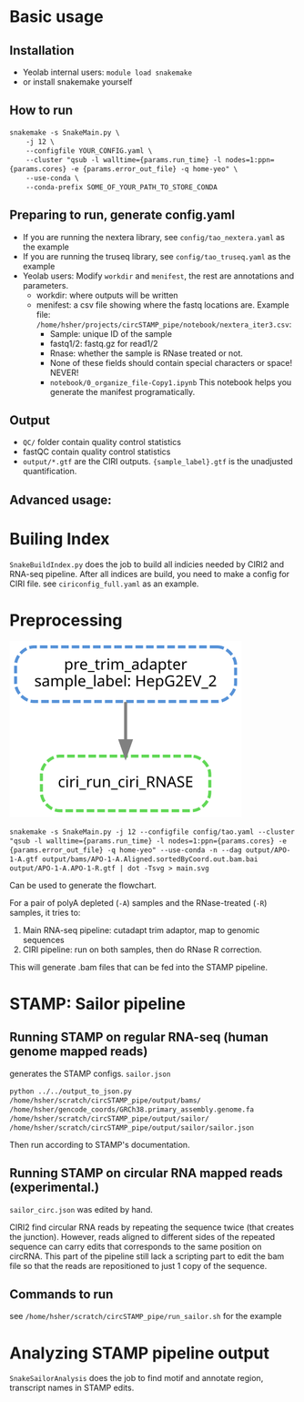 # Basic usage
## Installation
- Yeolab internal users: `module load snakemake`
- or install snakemake yourself

## How to run
```
snakemake -s SnakeMain.py \
    -j 12 \
    --configfile YOUR_CONFIG.yaml \
    --cluster "qsub -l walltime={params.run_time} -l nodes=1:ppn={params.cores} -e {params.error_out_file} -q home-yeo" \
    --use-conda \
    --conda-prefix SOME_OF_YOUR_PATH_TO_STORE_CONDA
```

## Preparing to run, generate config.yaml
- If you are running the nextera library, see `config/tao_nextera.yaml` as the example
- If you are running the truseq library, see `config/tao_truseq.yaml` as the example
- Yeolab users: Modify `workdir` and `menifest`, the rest are annotations and parameters. 
    - workdir: where outputs will be written
    - menifest: a csv file showing where the fastq locations are. Example file: `/home/hsher/projects/circSTAMP_pipe/notebook/nextera_iter3.csv`:
        - Sample: unique ID of the sample
        - fastq1/2: fastq.gz for read1/2
        - Rnase: whether the sample is RNase treated or not.
        - None of these fields should contain special characters or space! NEVER!
        - `notebook/0_organize_file-Copy1.ipynb` This notebook helps you generate the manifest programatically.

## Output
- `QC/` folder contain quality control statistics
- fastQC contain quality control statistics
- `output/*.gtf` are the CIRI outputs. `{sample_label}.gtf` is the unadjusted quantification. 

## Advanced usage:
# Builing Index
`SnakeBuildIndex.py` does the job to build all indicies needed by CIRI2 and RNA-seq pipeline. After all indices are build, you need to make a config for CIRI file. see `ciriconfig_full.yaml` as an example.

# Preprocessing
![pipeline](main.svg)

```
snakemake -s SnakeMain.py -j 12 --configfile config/tao.yaml --cluster "qsub -l walltime={params.run_time} -l nodes=1:ppn={params.cores} -e {params.error_out_file} -q home-yeo" --use-conda -n --dag output/APO-1-A.gtf output/bams/APO-1-A.Aligned.sortedByCoord.out.bam.bai output/APO-1-A.APO-1-R.gtf | dot -Tsvg > main.svg
```

Can be used to generate the flowchart.

For a pair of polyA depleted (`-A`) samples and the RNase-treated (`-R`) samples, it tries to:
1. Main RNA-seq pipeline: cutadapt trim adaptor, map to genomic sequences
2. CIRI pipeline: run on both samples, then do RNase R correction.

This will generate .bam files that can be fed into the STAMP pipeline.





# STAMP: Sailor pipeline
## Running STAMP on regular RNA-seq (human genome mapped reads)
generates the STAMP configs. `sailor.json`
```
python ../../output_to_json.py /home/hsher/scratch/circSTAMP_pipe/output/bams/ /home/hsher/gencode_coords/GRCh38.primary_assembly.genome.fa /home/hsher/scratch/circSTAMP_pipe/output/sailor/ /home/hsher/scratch/circSTAMP_pipe/output/sailor/sailor.json
```
Then run according to STAMP's documentation.

## Running STAMP on circular RNA mapped reads (experimental.)
`sailor_circ.json` was edited by hand.

CIRI2 find circular RNA reads by repeating the sequence twice (that creates the junction).
However, reads aligned to different sides of the repeated sequence can carry edits that corresponds to the same position on circRNA. This part of the pipeline still lack a scripting part to edit the bam file so that the reads are repositioned to just 1 copy of the sequence.

## Commands to run
see `/home/hsher/scratch/circSTAMP_pipe/run_sailor.sh` for the example 

# Analyzing STAMP pipeline output
`SnakeSailorAnalysis` does the job to find motif and annotate region, transcript names in STAMP edits.
